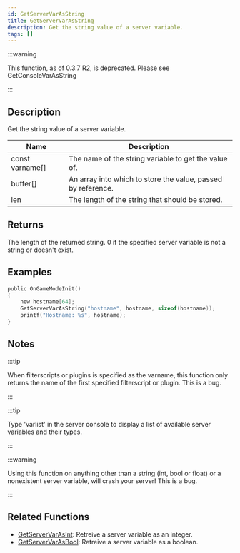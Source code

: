 ```yaml
---
id: GetServerVarAsString
title: GetServerVarAsString
description: Get the string value of a server variable.
tags: []
---
```


:::warning

This function, as of 0.3.7 R2, is deprecated. Please see GetConsoleVarAsString

:::

## Description

Get the string value of a server variable.

| Name | Description |
| --- | --- |
| const varname[] | The name of the string variable to get the value of. |
| buffer[] | An array into which to store the value, passed by reference. |
| len | The length of the string that should be stored. |

## Returns

The length of the returned string. 0 if the specified server variable is not a string or doesn't exist.

## Examples

```c
public OnGameModeInit()
{
    new hostname[64];
    GetServerVarAsString("hostname", hostname, sizeof(hostname));
    printf("Hostname: %s", hostname);
}
```

## Notes

:::tip

When filterscripts or plugins is specified as the varname, this function only returns the name of the first specified filterscript or plugin. This is a bug.

:::

:::tip

Type 'varlist' in the server console to display a list of available server variables and their types.

:::

:::warning

Using this function on anything other than a string (int, bool or float) or a nonexistent server variable, will crash your server! This is a bug.

:::

## Related Functions

- [GetServerVarAsInt](GetServerVarAsInt.md): Retreive a server variable as an integer.
- [GetServerVarAsBool](GetServerVarAsBool.md): Retreive a server variable as a boolean.
